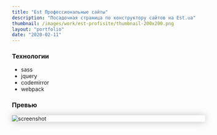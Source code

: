 ```yaml
---
title: "Est Профессиональные сайты"
description: "Посадочная страница по конструктору сайтов на Est.ua"
thumbnail: /images/work/est-profisite/thumbnail-200x200.png
layout: "portfolio"
date: "2020-02-11"
---
```


### Технологии

- sass
- jquery
- codemirror
- webpack

### Превью

<p style="width: 800px; max-width: 100%; box-shadow: 0 0 20px rgba(0,0,0,0.25);">
    <img src="/images/work/est-profisite/screenshot.jpg" alt="screenshot" />
</p>
